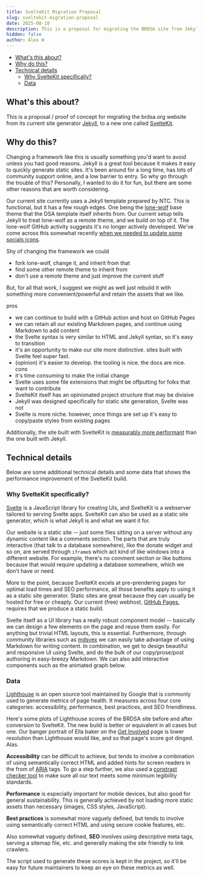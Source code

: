 ```yaml
---
title: SvelteKit Migration Proposal
slug: sveltekit-migration-proposal
date: 2025-08-10
description: This is a proposal for migrating the BRDSA site from Jekyll to SvelteKit.
hidden: false
author: Alex W
---
```


<script>
    import LightHouseScores from '$lib/components/LightHouseScores.svelte'
</script>

- [What's this about?](#whats-this-about)
- [Why do this?](#why-do-this)
- [Technical details](#technical-details)
  - [Why SvelteKit specifically?](#why-sveltekit-specifically)
  - [Data](#data)

## What's this about?

This is a proposal / proof of concept for migrating the brdsa.org website from its current site generator [Jekyll](https://jekyllrb.com/), to a new one called [SvelteKit](https://svelte.dev/docs/kit/introduction#What-is-SvelteKit).

## Why do this?

Changing a framework like this is usually something you'd want to avoid unless you had good reasons. Jekyll is a great tool because it makes it easy to quickly generate static sites. It's been around for a long time, has lots of community support online, and a low barrier to entry. So why go through the trouble of this? Personally, I wanted to do it for fun, but there are some other reasons that are worth considering.

Our current site currently uses a Jekyll template prepared by NTC. This is functional, but it has a few rough edges. One being the [lone-wolf](https://github.com/manid2/lone-wolf-theme) base theme that the DSA template itself inherits from. Our current setup tells Jekyll to treat lone-wolf as a remote theme, and we build on top of it. The lone-wolf GitHub activity suggests it's no longer actively developed. We've come across this somewhat recently [when we needed to update some socials icons](https://github.com/dsa-ntc/brdsa.github.io/pull/15).

Shy of changing the framework we could 
- fork lone-wolf, change it, and inherit from that
- find some other remote theme to inherit from
- don't use a remote theme and just improve the current stuff

But, for all that work, I suggest we might as well just rebuild it with something more convenient/powerful and retain the assets that we like. 

pros 
- we can continue to build with a GitHub action and host on GitHub Pages
- we can retain all our existing Markdown pages, and continue using Markdown to add content 
- the Svelte syntax is very similar to HTML and Jekyll syntax, so it's easy to transition
- it's an opportunity to make our site more distinctive. sites built with Svelte feel super fast.
- (opinion) it's easier to develop. the tooling is nice. the docs are nice.
cons
- it's time consuming to make the initial change
- Svelte uses some file extensions that might be offputting for folks that want to contribute
- SvelteKit itself has an opinionated project structure that may be divisive 
- Jekyll was designed specifically for static site generation, Svelte was not
- Svelte is more niche. however, once things are set up it's easy to copy/paste styles from existing pages

Additionally, the site built with SvelteKit is [measurably more performant](#data) than the one built with Jekyll.

## Technical details

Below are some additional technical details and some data that shows the performance improvement of the SvelteKit build.

### Why SvelteKit specifically? 

[Svelte](https://svelte.dev/docs/svelte/overview) is a JavaScript library for creating UIs, and SvelteKit is a webserver tailored to serving Svelte apps.
SvelteKit can also be used as a static site generator, which is what Jekyll is and what we want it for. 

Our website is a static site -- just some files sitting on a server without any dynamic content like a comments section. The parts that are truly interactive (that talk to a database somewhere), like the donate widget and so on, are served through <code>iframe</code>s which act kind of like windows into a different website. For example, there's no comment section or like buttons because that would require updating a database somewhere, which we don't have or need.

More to the point, because SvelteKit excels at pre-prendering pages for optimal load times and SEO performance, all those benefits apply to using it as a static site generator. Static sites are great because they can usually be hosted for free or cheaply. Our current (free) webhost, [GitHub Pages](https://docs.github.com/en/pages/getting-started-with-github-pages/what-is-github-pages), requires that we produce a static build. 

Svelte itself as a UI library has a really robust component model -- basically we can design a few elements on the page and reuse them easily. For anything but trivial HTML layouts, this is essential. Furthermore, through community libraries such as [mdsvex](https://mdsvex.pngwn.io/) we can easily take advantage of using Markdown for writing content. In combination, we get to design beautiful and responsive UI using Svelte, and do the bulk of our copy/prose/post authoring in easy-breezy Markdown. We can also add interactive components such as the animated graph below.

### Data

[Lighthouse](https://developer.chrome.com/docs/lighthouse/overview/) is an open source tool maintained by Google that is commonly used to generate metrics of page health. It measures across four core categories: accessibility, performance, best practices, and SEO friendliness. 

Here's some plots of Lighthouse scores of the BRDSA site before and after conversion to SvelteKit. The new build is better or equivalent in all cases but one. Our banger portrait of Ella baker on the [Get Involved](/get-involved) page is lower resolution than Lighthouse would like, and so that page's score got dinged. Alas. 

<LightHouseScores/>

**Accessibility** can be difficult to achieve, but tends to involve a combination of using semantically correct HTML and added hints for screen readers in the from of [ARIA](https://developer.mozilla.org/en-US/docs/Web/Accessibility/ARIA) tags. To go a step further, we also used a [constrast checker tool](https://webaim.org/resources/contrastchecker/) to make sure all our text meets some minimum legibility standards.

**Performance** is especially important for mobile devices, but also good for general sustainability. This is generally achieved by not loading more static assets than necessary (images, CSS styles, JavaScript).

**Best practices** is somewhat more vaguely defined, but tends to involve using semantically correct HTML and using secure cookie features, etc. 

Also somewhat vaguely defined, **SEO** involves using descriptive meta tags, serving a sitemap file, etc. and generally making the site friendly to link crawlers.  

The script used to generate these scores is kept in the project, so it'll be easy for future maintainers to keep an eye on these metrics as well. 
